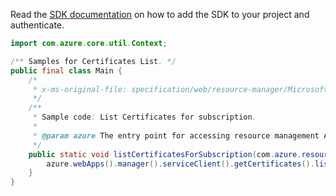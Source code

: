 Read the [SDK documentation](https://github.com/Azure/azure-sdk-for-java/blob/azure-resourcemanager_2.12.0/sdk/resourcemanager/azure-resourcemanager/README.md) on how to add the SDK to your project and authenticate.

```java
import com.azure.core.util.Context;

/** Samples for Certificates List. */
public final class Main {
    /*
     * x-ms-original-file: specification/web/resource-manager/Microsoft.Web/stable/2021-03-01/examples/ListCertificates.json
     */
    /**
     * Sample code: List Certificates for subscription.
     *
     * @param azure The entry point for accessing resource management APIs in Azure.
     */
    public static void listCertificatesForSubscription(com.azure.resourcemanager.AzureResourceManager azure) {
        azure.webApps().manager().serviceClient().getCertificates().list(null, Context.NONE);
    }
}
```
